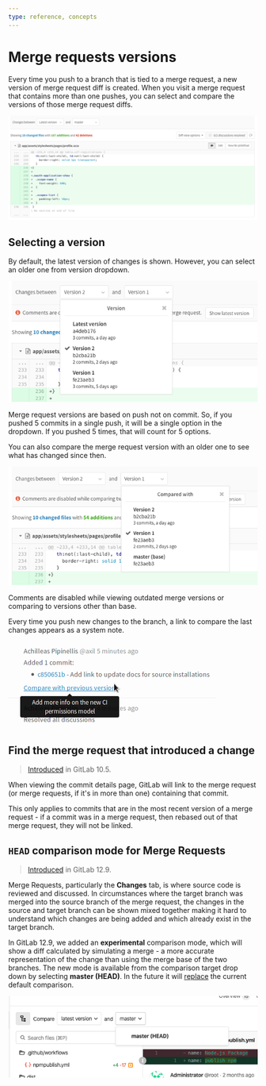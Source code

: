 ```yaml
---
type: reference, concepts
---
```


# Merge requests versions

Every time you push to a branch that is tied to a merge request, a new version
of merge request diff is created. When you visit a merge request that contains
more than one pushes, you can select and compare the versions of those merge
request diffs.

![Merge request versions](img/versions.png)

## Selecting a version

By default, the latest version of changes is shown. However, you
can select an older one from version dropdown.

![Merge request versions dropdown](img/versions_dropdown.png)

Merge request versions are based on push not on commit. So, if you pushed 5
commits in a single push, it will be a single option in the dropdown. If you
pushed 5 times, that will count for 5 options.

You can also compare the merge request version with an older one to see what has
changed since then.

![Merge request versions compare](img/versions_compare.png)

Comments are disabled while viewing outdated merge versions or comparing to
versions other than base.

Every time you push new changes to the branch, a link to compare the last
changes appears as a system note.

![Merge request versions system note](img/versions_system_note.png)

## Find the merge request that introduced a change

> [Introduced](https://gitlab.com/gitlab-org/gitlab-foss/issues/2383) in GitLab 10.5.

When viewing the commit details page, GitLab will link to the merge request (or
merge requests, if it's in more than one) containing that commit.

This only applies to commits that are in the most recent version of a merge
request - if a commit was in a merge request, then rebased out of that merge
request, they will not be linked.

## `HEAD` comparison mode for Merge Requests

> [Introduced](https://gitlab.com/gitlab-org/gitlab/issues/27008) in GitLab 12.9.

Merge Requests, particularly the **Changes** tab, is where source code
is reviewed and discussed. In circumstances where the target branch was
merged into the source branch of the merge request, the changes in the
source and target branch can be shown mixed together making it hard to
understand which changes are being added and which already exist in the
target branch.

In GitLab 12.9, we added an **experimental** comparison mode, which
will show a diff calculated by simulating a merge - a more accurate
representation of the change than using the merge base of the two
branches. The new mode is available from the comparison target drop down
by selecting **master (HEAD)**. In the future it will
[replace](https://gitlab.com/gitlab-org/gitlab/issues/198458) the
current default comparison.

![Merge request versions compare HEAD](img/versions_compare_head.png)

<!-- ## Troubleshooting

Include any troubleshooting steps that you can foresee. If you know beforehand what issues
one might have when setting this up, or when something is changed, or on upgrading, it's
important to describe those, too. Think of things that may go wrong and include them here.
This is important to minimize requests for support, and to avoid doc comments with
questions that you know someone might ask.

Each scenario can be a third-level heading, e.g. `### Getting error message X`.
If you have none to add when creating a doc, leave this section in place
but commented out to help encourage others to add to it in the future. -->
